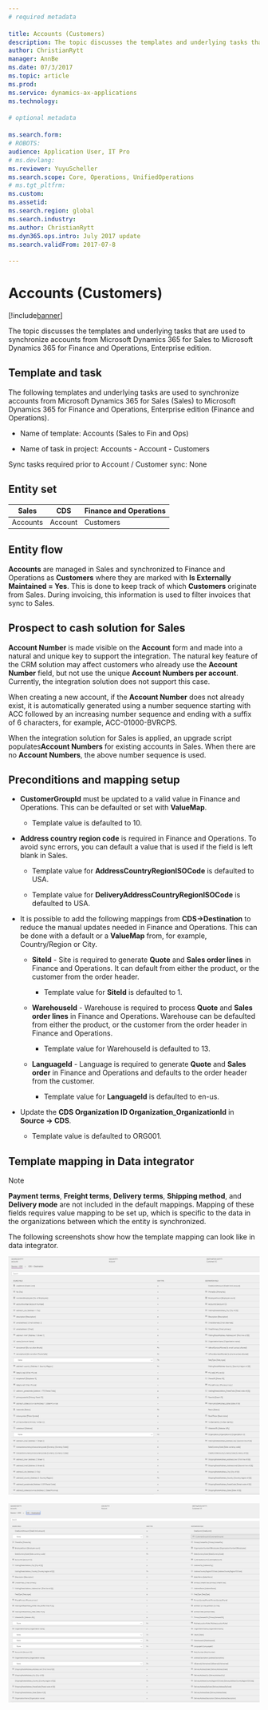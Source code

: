 ```yaml
---
# required metadata

title: Accounts (Customers)
description: The topic discusses the templates and underlying tasks that are used to synchronize accounts from Microsoft Dynamics 365 for Sales to Microsoft Dynamics 365 for Finance and Operations, Enterprise edition. 
author: ChristianRytt
manager: AnnBe
ms.date: 07/3/2017
ms.topic: article
ms.prod: 
ms.service: dynamics-ax-applications
ms.technology: 

# optional metadata

ms.search.form: 
# ROBOTS: 
audience: Application User, IT Pro
# ms.devlang: 
ms.reviewer: YuyuScheller
ms.search.scope: Core, Operations, UnifiedOperations
# ms.tgt_pltfrm: 
ms.custom: 
ms.assetid: 
ms.search.region: global
ms.search.industry: 
ms.author: ChristianRytt
ms.dyn365.ops.intro: July 2017 update 
ms.search.validFrom: 2017-07-8

---
```


# Accounts (Customers)

[!include[banner](../includes/banner.md)]

The topic discusses the templates and underlying tasks that are used to synchronize accounts from Microsoft Dynamics 365 for Sales to Microsoft Dynamics 365 for Finance and Operations, Enterprise edition. 

## Template and task

The following templates and underlying tasks are used to synchronize accounts from Microsoft Dynamics 365 for Sales (Sales) to Microsoft Dynamics 365 for Finance and Operations, Enterprise edition (Finance and Operations).

-   Name of template: Accounts (Sales to Fin and Ops)

-   Name of task in project: Accounts - Account - Customers

Sync tasks required prior to Account / Customer sync: None

## Entity set

| **Sales** | **CDS** | **Finance and Operations** |
|-----------|---------|----------------------------|
| Accounts  | Account | Customers                  |

## Entity flow

**Accounts** are managed in Sales and synchronized to Finance and Operations as **Customers** where they are marked with **Is Externally Maintained = Yes**. This is done to keep track of which **Customers** originate from Sales. During invoicing, this information is used to filter invoices that sync to Sales.  

## Prospect to cash solution for Sales 

**Account Number** is made visible on the **Account** form and made into a natural and unique key to support the integration. The natural key feature of the CRM solution may affect customers who already use the **Account Number** field, but not use the unique **Account Numbers per account**. Currently, the integration solution does not support this case.

When creating a new account, if the **Account Number** does not already exist, it is automatically generated using a number sequence starting with ACC followed by an increasing number sequence and ending with a suffix of 6 characters, for example, ACC-01000-BVRCPS.

When the integration solution for Sales is applied, an upgrade script populates**Account Numbers** for existing accounts in Sales. When there are no **Account Numbers**, the above number sequence is used.

## Preconditions and mapping setup

-   **CustomerGroupId** must be updated to a valid value in Finance and Operations. This can be defaulted or set with **ValueMap**.

    -   Template value is defaulted to 10.

-   **Address country region code** is required in Finance and Operations. To avoid sync errors, you can default a value that is used if the field is left blank in Sales.

    -   Template value for **AddressCountryRegionISOCode** is defaulted to USA.

    -   Template value for **DeliveryAddressCountryRegionISOCode** is defaulted to USA.

-   It is possible to add the following mappings from **CDS-\>Destination** to reduce the manual updates needed in Finance and Operations. This can be done with a default or a **ValueMap** from, for example, Country/Region or City.

    -   **SiteId** - Site is required to generate **Quote** and **Sales order lines** in Finance and Operations. It can default from either the product, or the customer from the order header.

        -   Template value for **SiteId** is defaulted to 1.

    -   **WarehouseId** - Warehouse is required to process **Quote** and **Sales
        order lines** in Finance and Operations. Warehouse can be defaulted from
        either the product, or the customer from the order header in Finance and
        Operations.

        -   Template value for WarehouseId is defaulted to 13.

    -   **LanguageId** - Language is required to generate **Quote** and **Sales order** in Finance and Operations and defaults to the order header from the customer.

        -   Template value for **LanguageId** is defaulted to en-us.

-   Update the **CDS Organization ID Organization_OrganizationId** in **Source -\> CDS**.

    -   Template value is defaulted to ORG001.

## Template mapping in Data integrator

> [!NOTE]
> **Payment terms**, **Freight terms**, **Delivery terms**, **Shipping method**, and **Delivery mode** are not included in the default mappings. Mapping of these fields requires value mapping to be set up, which is specific to the data in the organizations between which the entity is synchronized.

The following screenshots show how the template mapping can look like in data integrator.

![template mapping in data integrator](./media/accounts-template-mapping-data-integrator-1.png)

![template mapping for products in data integrator](./media/accounts-template-mapping-data-integrator-2.png)

